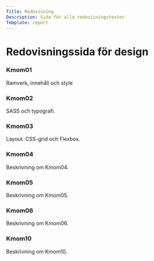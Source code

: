 ```yaml
---
Title: Redovisning
Description: Sida för alla redovisningstexter
Template: report
---
```


Redovisningssida för design
=======

<div class="kmom-card">
    <div class="header-background">
        <h3>Kmom01</h3>
    </div>
    <p>Ramverk, innehåll och style</p>
    <i class="arrow fas fa-arrow-alt-circle-right"></i>
</div>

<div class="kmom-card">
    <div class="header-background">
        <h3>Kmom02</h3>
    </div>
    <p>SASS och typografi.</p>
    <i class="arrow fas fa-arrow-alt-circle-right"></i>
</div>

<div class="kmom-card">
    <div class="header-background">
        <h3>Kmom03</h3>
    </div>
    <p>Layout. CSS-grid och Flexbox.</p>
    <i class="arrow fas fa-arrow-alt-circle-right"></i>
</div>

<div class="kmom-card">
    <div class="header-background">
        <h3>Kmom04</h3>
    </div>
    <p>Beskrivning om Kmom04.</p>
    <i class="arrow fas fa-arrow-alt-circle-right"></i>
</div>

<div class="kmom-card">
    <div class="header-background">
        <h3>Kmom05</h3>
    </div>
    <p>Beskrivning om Kmom05.</p>
    <i class="arrow fas fa-arrow-alt-circle-right"></i>
</div>

<div class="kmom-card">
    <div class="header-background">
        <h3>Kmom06</h3>
    </div>
    <p>Beskrivning om Kmom06.</p>
    <i class="arrow fas fa-arrow-alt-circle-right"></i>
</div>

<div class="kmom-card project">
    <div class="header-background">
        <h3>Kmom10</h3>
    </div>
    <p>Beskrivning om Kmom10.</p>
    <i class="arrow fas fa-arrow-alt-circle-right"></i>
</div>